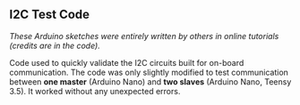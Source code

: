 ## I2C Test Code

*These Arduino sketches were entirely written by others in online tutorials (credits are in the code).*

Code used to quickly validate the I2C circuits built for on-board communication. The code was only slightly modified to test communication between **one master** (Arduino Nano) and **two slaves** (Arduino Nano, Teensy 3.5). It worked without any unexpected errors.